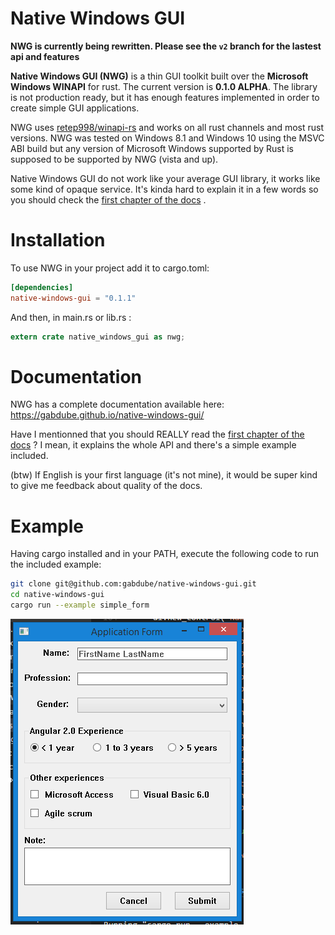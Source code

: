 # Native Windows GUI

<b>NWG is currently being rewritten. Please see the `v2` branch for the lastest api and features</b>

<b>Native Windows GUI (NWG)</b> is a thin GUI toolkit built over the <b>Microsoft Windows WINAPI</b> for rust. The current version is
<b>0.1.0 ALPHA</b>. The library is not production ready, but it has enough features implemented in order 
to create simple GUI applications.

NWG uses [retep998/winapi-rs](https://github.com/retep998/winapi-rs) and works on all rust channels and most
rust versions. NWG was tested on Windows 8.1 and Windows 10 using the MSVC ABI build but any version of Microsoft Windows supported by Rust is supposed to be
supported by NWG (vista and up).

Native Windows GUI do not work like your average GUI library, it works like some kind of opaque
service. It's kinda hard to explain it in a few words so you should check the [first chapter of the docs](https://gabdube.github.io/native-windows-gui/book_20.html) .

# Installation
To use NWG in your project add it to cargo.toml: 

```toml
[dependencies]
native-windows-gui = "0.1.1"
```

And then, in main.rs or lib.rs : 

```rust
extern crate native_windows_gui as nwg;
```

# Documentation

NWG has a complete documentation available here:  https://gabdube.github.io/native-windows-gui/

Have I mentionned that you should REALLY read the [first chapter of the docs](https://gabdube.github.io/native-windows-gui/book_20.html) ? I mean, it explains
the whole API and there's a simple example included.

(btw) If English is your first language (it's not mine), it would be super kind to give me feedback about quality of the docs.

# Example
Having cargo installed and in your PATH, execute the following code to run the included example:

```bash
git clone git@github.com:gabdube/native-windows-gui.git
cd native-windows-gui
cargo run --example simple_form
```


![A GUI](/img/simple_form.PNG "Image")  
